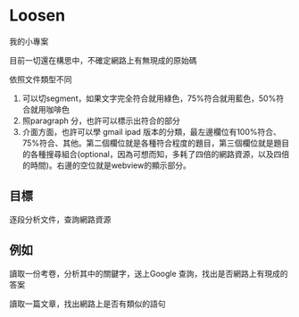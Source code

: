 Loosen
=========
我的小專案

目前一切還在構思中，不確定網路上有無現成的原始碼

依照文件類型不同
1.  可以切segment，如果文字完全符合就用綠色，75%符合就用藍色，50%符合就用咖啡色
2.  照paragraph 分，也許可以標示出符合的部分
3.  介面方面，也許可以學 gmail ipad 版本的分類，最左邊欄位有100%符合、75%符合、其他。第二個欄位就是各種符合程度的題目，第三個欄位就是題目的各種搜尋組合(optional，因為可想而知，多耗了四倍的網路資源，以及四倍的時間)。右邊的空位就是webview的顯示部分。


目標
---
逐段分析文件，查詢網路資源

例如
---
讀取一份考卷，分析其中的關鍵字，送上Google 查詢，找出是否網路上有現成的答案

讀取一篇文章，找出網路上是否有類似的語句